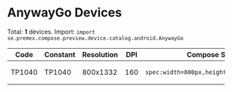 # AnywayGo Devices

Total: **1** devices. Import: `import se.premex.compose.preview.device.catalog.android.AnywayGo`

| Code | Constant | Resolution | DPI | Compose Spec | Preview Usage |
|------|----------|------------|-----|-------------|---------------|
| TP1040 | TP1040 | 800x1332 | 160 | `spec:width=800px,height=1332px,dpi=160` | `@Preview(device = AnywayGo.TP1040)` |

<!-- Generated automatically. Do not edit manually. -->

